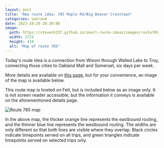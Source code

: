 ```yaml
---
layout: post
title: "New route idea: 785 Maple Rd/Big Beaver Crosstown"
categories: oakland
date: 2023-10-20 20:30:00
image: 
  path: https://stevenh237.github.io/smart-route-ideas/images/route785.png
  width: 1723
  height: 419
  alt: "Map of route 785"
---
```


Today's route idea is a connection from Wixom through Walled Lake to Troy, connecting those cities to Oakland Mall and Somerset, six days per week.

More details are available on [this page](/smart-route-ideas/new-routes/785), but for your convenience, an image of the map is available below.

This route map is hosted on Felt, but is included below as an image only. It is not screen reader accessible, but the information it conveys is available on the aforementioned details page.

![Route 785 map](/smart-route-ideas/images/route785.png)

In the above map, the thicker orange line represents the eastbound routing, and the thinner blue line represents the westbound routing. The widths are only different so that both lines are visible where they overlap. Black circles indicate timepoints served on all trips, and green triangles indicate timepoints served on selected trips only.
